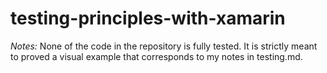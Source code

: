 # testing-principles-with-xamarin

*Notes:* None of the code in the repository is fully tested. It is strictly meant to proved a visual example that corresponds to my notes in testing.md.
